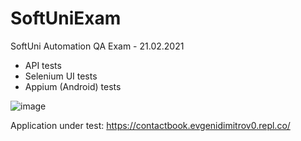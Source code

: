 # SoftUniExam
SoftUni Automation QA Exam - 21.02.2021

* API tests
* Selenium UI tests
* Appium (Android) tests

![image](https://user-images.githubusercontent.com/30266187/109781286-7473d000-7c10-11eb-819a-6b6509e86e6e.png)

Application under test: https://contactbook.evgenidimitrov0.repl.co/
